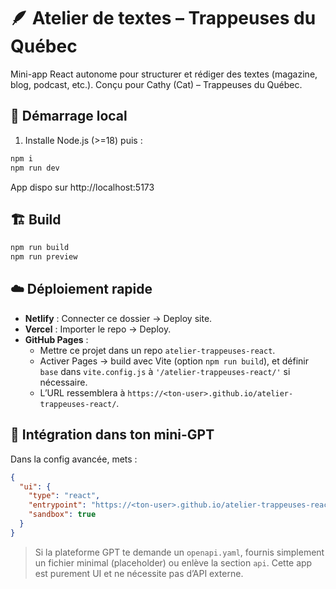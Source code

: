# 🪶 Atelier de textes – Trappeuses du Québec

Mini-app React autonome pour structurer et rédiger des textes (magazine, blog, podcast, etc.).
Conçu pour Cathy (Cat) – Trappeuses du Québec.

## 🚀 Démarrage local
1) Installe Node.js (>=18) puis :
```bash
npm i
npm run dev
```
App dispo sur http://localhost:5173

## 🏗️ Build
```bash
npm run build
npm run preview
```

## ☁️ Déploiement rapide
- **Netlify** : Connecter ce dossier → Deploy site.
- **Vercel** : Importer le repo → Deploy.
- **GitHub Pages** :
  - Mettre ce projet dans un repo `atelier-trappeuses-react`.
  - Activer Pages → build avec Vite (option `npm run build`), et définir `base` dans `vite.config.js` à `'/atelier-trappeuses-react/'` si nécessaire.
  - L’URL ressemblera à `https://<ton-user>.github.io/atelier-trappeuses-react/`.

## 🔌 Intégration dans ton mini-GPT
Dans la config avancée, mets :

```json
{
  "ui": {
    "type": "react",
    "entrypoint": "https://<ton-user>.github.io/atelier-trappeuses-react/index.html",
    "sandbox": true
  }
}
```

> Si la plateforme GPT te demande un `openapi.yaml`, fournis simplement un fichier minimal (placeholder) ou enlève la section `api`. Cette app est purement UI et ne nécessite pas d’API externe.
